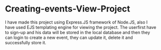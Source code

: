 # Creating-events-View-Project

I have made this project using Express.JS framework of Node.JS, also I have used EJS templating engine for viewing the project. The userfirst have to sign-up and his data will be stored in the local database and then they can login to create a new event, they can update it, delete it and successfully store it.
